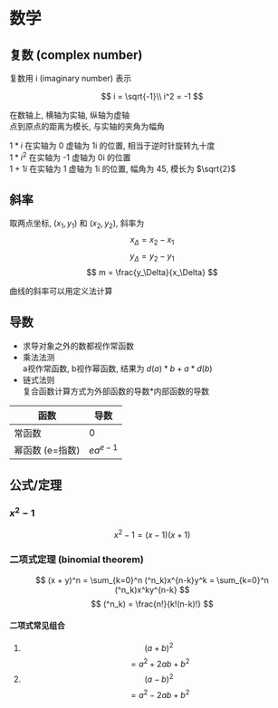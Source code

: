 # 数学

## 复数 (complex number)

复数用 i (imaginary number) 表示

$$
i = \sqrt{-1}\\
i^2 = -1
$$

在数轴上, 横轴为实轴, 纵轴为虚轴  
点到原点的距离为模长, 与实轴的夹角为幅角

$1*i$ 在实轴为 0 虚轴为 1i 的位置, 相当于逆时针旋转九十度  
$1*i^2$ 在实轴为 -1 虚轴为 0i 的位置  
$1 + 1i$ 在实轴为 1 虚轴为 1i 的位置, 幅角为 45, 模长为 $\sqrt{2}$

## 斜率

取两点坐标, $(x_1, y_1)$ 和 $(x_2, y_2)$, 斜率为
$$
x_\Delta = x_2-x_1
$$
$$
y_\Delta = y_2-y_1
$$
$$
m = \frac{y_\Delta}{x_\Delta}
$$

曲线的斜率可以用定义法计算

## 导数

* 求导对象之外的数都视作常函数  
* 乘法法测  
  a视作常函数, b视作幂函数, 结果为 $d(a)*b + a*d(b)$
* 链式法则  
  复合函数计算方式为外部函数的导数*内部函数的导数

| 函数 | 导数 |
| --- | --- |
| 常函数 | $0$ |
| 幂函数 (e=指数) | $ea^{e-1}$ |

## 公式/定理

### $x^2 - 1$

$$
x^2 - 1 = (x - 1)(x + 1)
$$

### 二项式定理 (binomial theorem)

$$
(x + y)^n = \sum_{k=0}^n (^n_k)x^{n-k}y^k = \sum_{k=0}^n (^n_k)x^ky^{n-k}
$$
$$
(^n_k) = \frac{n!}{k!(n-k)!}
$$

#### 二项式常见组合

1. $$
   (a+b)^2
   $$
   $$
   = a^2 + 2ab + b^2
   $$
2. $$
   (a-b)^2
   $$
   $$
   = a^2 - 2ab + b^2
   $$
